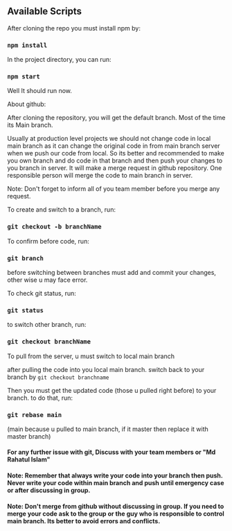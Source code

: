 
## Available Scripts
After cloning the repo you must install npm by:
### `npm install`

In the project directory, you can run:
### `npm start`

Well It should run now.

About github:

After cloning the repository, you will get the default branch. Most of the time its Main branch.

Usually at production level projects we should not change code in local main branch as it can change the original code in from main branch server when we push our code from local. 
So its better and recommended to make you own branch and do code in that branch and then push your changes to you branch in server. It will make a merge request in github repository. One responsible person will merge the code to main branch in server.

Note:  Don't forget to inform all of you team member before you merge any request.

To create and switch to a branch, run:
### `git checkout -b branchName`

To confirm before code, run: 
### `git branch`
before switching between branches must add and commit your changes, other wise u may face error.

To check git status, run:
### `git status`

to switch other branch, run:
### `git checkout branchName`

To pull from the server, u must switch to local main branch

after pulling the code into you local main branch. switch back to your branch by `git checkout branchname`

Then you must get the updated code (those u pulled right before) to your branch.
to do that, run:
### `git rebase main` 
(main because u pulled to main branch, if it master then replace it with master branch)

#### For any further issue with git, Discuss with your team members or "Md Rahatul Islam"

#### Note: Remember that always write your code into your branch then push. Never write your code within main branch and push until emergency case or after discussing in group.

#### Note: Don't merge from github without discussing in group. If you need to merge your code ask to the group or the guy who is responsible to control main branch. Its better to avoid errors and conflicts.